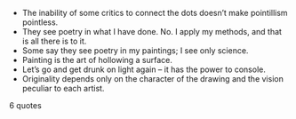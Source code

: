  - The inability of some critics to connect the dots doesn’t make pointillism pointless.
 - They see poetry in what I have done. No. I apply my methods, and that is all there is to it.
 - Some say they see poetry in my paintings; I see only science.
 - Painting is the art of hollowing a surface.
 - Let’s go and get drunk on light again – it has the power to console.
 - Originality depends only on the character of the drawing and the vision peculiar to each artist.

6 quotes